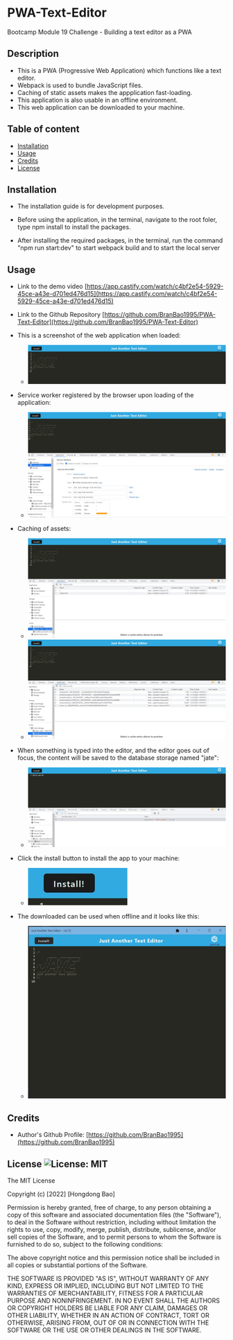 # PWA-Text-Editor

Bootcamp Module 19 Challenge - Building a text editor as a PWA

## Description

- This is a PWA (Progressive Web Application) which functions like a text editor.
- Webpack is used to bundle JavaScript files.
- Caching of static assets makes the appplication fast-loading.
- This application is also usable in an offline environment.
- This web application can be downloaded to your machine.

## Table of content

- [Installation](#installation)
- [Usage](#usage)
- [Credits](#credits)
- [License](#license)

## Installation

- The installation guide is for development purposes.

- Before using the application, in the terminal, navigate to the root foler, type npm install to install the packages.

- After installing the required packages, in the terminal, run the command "npm run start:dev" to start webpack build and to start the local server

## Usage

- Link to the demo video [https://app.castify.com/watch/c4bf2e54-5929-45ce-a43e-d701ed476d15](https://app.castify.com/watch/c4bf2e54-5929-45ce-a43e-d701ed476d15)

- Link to the Github Repository [https://github.com/BranBao1995/PWA-Text-Editor](https://github.com/BranBao1995/PWA-Text-Editor)

- This is a screenshot of the web application when loaded:

  - ![landing](./images/landing.JPG)

- Service worker registered by the browser upon loading of the application:

  - ![service worker registered](./images/service-worker-registered.JPG)

- Caching of assets:

  - ![url caching](./images/url-caching.JPG)
  - ![asset caching](./images/asset-caching.JPG)

- When something is typed into the editor, and the editor goes out of focus, the content will be saved to the database storage named "jate":

  - ![save to database](./images/save-to-database.JPG)

- Click the install button to install the app to your machine:

  - ![install button](./images/install_button.JPG)

- The downloaded can be used when offline and it looks like this:
  - ![downloaded app](./images/downloaded-app.JPG)

## Credits

- Author's Github Profile: [https://github.com/BranBao1995](https://github.com/BranBao1995)

## License ![License: MIT](https://img.shields.io/badge/License-MIT-yellow.svg)

The MIT License

Copyright (c) [2022] [Hongdong Bao]

Permission is hereby granted, free of charge, to any person obtaining a copy
of this software and associated documentation files (the "Software"), to deal
in the Software without restriction, including without limitation the rights
to use, copy, modify, merge, publish, distribute, sublicense, and/or sell
copies of the Software, and to permit persons to whom the Software is
furnished to do so, subject to the following conditions:

The above copyright notice and this permission notice shall be included in all
copies or substantial portions of the Software.

THE SOFTWARE IS PROVIDED "AS IS", WITHOUT WARRANTY OF ANY KIND, EXPRESS OR
IMPLIED, INCLUDING BUT NOT LIMITED TO THE WARRANTIES OF MERCHANTABILITY,
FITNESS FOR A PARTICULAR PURPOSE AND NONINFRINGEMENT. IN NO EVENT SHALL THE
AUTHORS OR COPYRIGHT HOLDERS BE LIABLE FOR ANY CLAIM, DAMAGES OR OTHER
LIABILITY, WHETHER IN AN ACTION OF CONTRACT, TORT OR OTHERWISE, ARISING FROM,
OUT OF OR IN CONNECTION WITH THE SOFTWARE OR THE USE OR OTHER DEALINGS IN THE
SOFTWARE.
